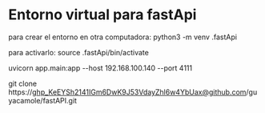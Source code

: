 # Entorno virtual para fastApi
para crear el entorno en otra computadora:
python3 -m venv .fastApi

para activarlo:
source .fastApi/bin/activate

uvicorn app.main:app --host 192.168.100.140 --port 4111

git clone https://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@github.com/guyacamole/fastAPI.git